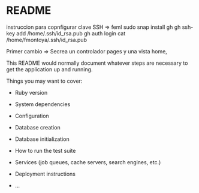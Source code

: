 # README
instruccion para copnfigurar clave SSH => feml
sudo snap install gh
gh ssh-key add /home/.ssh/id_rsa.pub
gh auth login
cat /home/fmontoya/.ssh/id_rsa.pub

Primer cambio => Secrea un controlador pages y una vista home,

This README would normally document whatever steps are necessary to get the
application up and running.

Things you may want to cover:

* Ruby version

* System dependencies

* Configuration

* Database creation

* Database initialization

* How to run the test suite

* Services (job queues, cache servers, search engines, etc.)

* Deployment instructions

* ...

